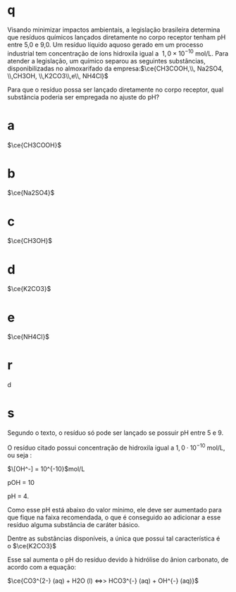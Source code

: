 # q
Visando minimizar impactos ambientais, a legislação brasileira determina que resíduos químicos lançados diretamente no corpo receptor tenham pH entre 5,0 e 9,0. Um resíduo líquido aquoso gerado em um processo industrial tem concentração de íons hidroxila igual a  $1,0 \times 10^{-10}$ mol/L. Para atender a legislação, um químico separou as seguintes substâncias, disponibilizadas no almoxarifado da empresa:$\ce{CH3COOH,\\, Na2SO4, \\,CH3OH, \\,K2CO3\\,e\\, NH4Cl}$

Para que o resíduo possa ser lançado diretamente no corpo receptor, qual substância poderia ser empregada no ajuste do pH?

# a
$\ce{CH3COOH}$

# b
$\ce{Na2SO4}$

# c
$\ce{CH3OH}$

# d
$\ce{K2CO3}$

# e
$\ce{NH4CI}$

# r
d

# s
Segundo o texto, o resíduo só pode ser lançado se possuir pH entre 5 e 9.

O resíduo citado possui concentração de hidroxila igual a $1,0 \cdot 10^{-10}$ mol/L, ou seja :

$\[OH^-] = 10^{-10}$mol/L

pOH = 10

pH = 4.

Como esse pH está abaixo do valor mínimo, ele deve ser aumentado para que fique na faixa recomendada, o que é conseguido ao adicionar a esse resíduo alguma substância de caráter básico.

Dentre as substâncias disponíveis, a única que possui tal característica é o $\ce{K2CO3}$

Esse sal aumenta o pH do resíduo devido à hidrólise do ânion carbonato, de acordo com a equação:

$\ce{CO3^{2-} (aq) + H2O (l) <=>> HCO3^{-} (aq) + OH^{-} (aq)}$
